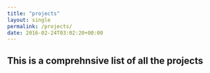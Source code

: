 ```yaml
---
title: "projects"
layout: single
permalink: /projects/
date: 2016-02-24T03:02:20+00:00
---
```


## This is a comprehnsive list of all the projects
